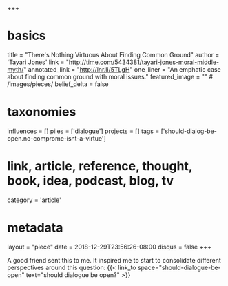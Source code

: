 +++
# basics
title     		 = "There's Nothing Virtuous About Finding Common Ground"
author    		 = 'Tayari Jones'
link      		 = "http://time.com/5434381/tayari-jones-moral-middle-myth/"
annotated_link = "http://lnr.li/5TLgH"
one_liner 		 = "An emphatic case about finding common ground with moral issues."
featured_image = "" # /images/pieces/
belief_delta   = false

# taxonomies
influences		 = []
piles     		 = ['dialogue']
projects			 = []
tags					 = ['should-dialog-be-open.no-comprome-isnt-a-virtue']

# link, article, reference, thought, book, idea, podcast, blog, tv
category  		 = 'article'

# metadata
layout	    	 = "piece"
date      		 = 2018-12-29T23:56:26-08:00
disqus    		 = false
+++

A good friend sent this to me. It inspired me to start to consolidate different perspectives around this question: {{< link_to space="should-dialogue-be-open" text="should dialogue be open?" >}} 